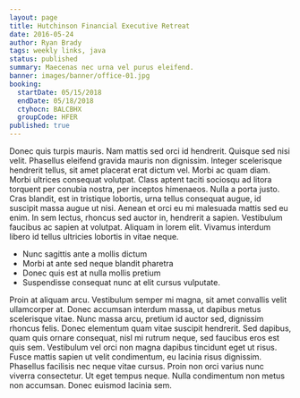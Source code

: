 ```yaml
---
layout: page
title: Hutchinson Financial Executive Retreat
date: 2016-05-24
author: Ryan Brady
tags: weekly links, java
status: published
summary: Maecenas nec urna vel purus eleifend.
banner: images/banner/office-01.jpg
booking:
  startDate: 05/15/2018
  endDate: 05/18/2018
  ctyhocn: BALCBHX
  groupCode: HFER
published: true
---
```

Donec quis turpis mauris. Nam mattis sed orci id hendrerit. Quisque sed nisi velit. Phasellus eleifend gravida mauris non dignissim. Integer scelerisque hendrerit tellus, sit amet placerat erat dictum vel. Morbi ac quam diam. Morbi ultrices consequat volutpat. Class aptent taciti sociosqu ad litora torquent per conubia nostra, per inceptos himenaeos. Nulla a porta justo. Cras blandit, est in tristique lobortis, urna tellus consequat augue, id suscipit massa augue ut nisi. Aenean et orci eu mi malesuada mattis sed eu enim. In sem lectus, rhoncus sed auctor in, hendrerit a sapien. Vestibulum faucibus ac sapien at volutpat. Aliquam in lorem elit. Vivamus interdum libero id tellus ultricies lobortis in vitae neque.

* Nunc sagittis ante a mollis dictum
* Morbi at ante sed neque blandit pharetra
* Donec quis est at nulla mollis pretium
* Suspendisse consequat nunc at elit cursus vulputate.

Proin at aliquam arcu. Vestibulum semper mi magna, sit amet convallis velit ullamcorper at. Donec accumsan interdum massa, ut dapibus metus scelerisque vitae. Nunc massa arcu, pretium id auctor sed, dignissim rhoncus felis. Donec elementum quam vitae suscipit hendrerit. Sed dapibus, quam quis ornare consequat, nisl mi rutrum neque, sed faucibus eros est quis sem. Vestibulum vel orci non magna dapibus tincidunt eget ut risus. Fusce mattis sapien ut velit condimentum, eu lacinia risus dignissim. Phasellus facilisis nec neque vitae cursus. Proin non orci varius nunc viverra consectetur. Ut eget tempus neque. Nulla condimentum non metus non accumsan. Donec euismod lacinia sem.
